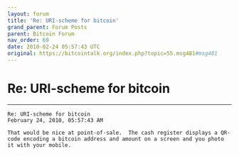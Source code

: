```yaml
---
layout: forum
title: 'Re: URI-scheme for bitcoin'
grand_parent: Forum Posts
parent: Bitcoin Forum
nav_order: 69
date: 2010-02-24 05:57:43 UTC
original: https://bitcointalk.org/index.php?topic=55.msg481#msg481
---
```


# Re: URI-scheme for bitcoin

---

```
Re: URI-scheme for bitcoin
February 24, 2010, 05:57:43 AM

That would be nice at point-of-sale.  The cash register displays a QR-code encoding a bitcoin address and amount on a screen and you photo it with your mobile.
```
